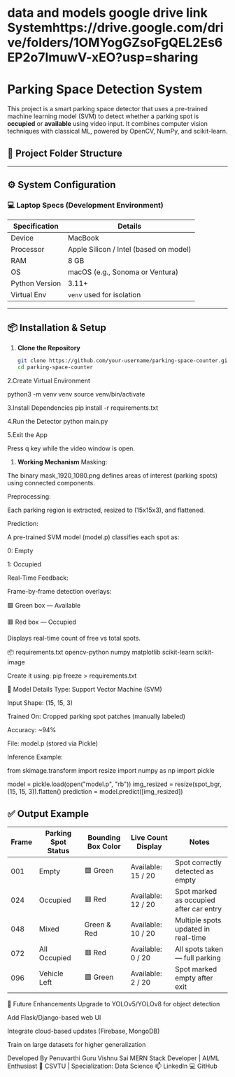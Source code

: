 
# data and models google drive link  Systemhttps://drive.google.com/drive/folders/1OMYogGZsoFgQEL2Es6EP2o7ImuwV-xEO?usp=sharing
# Parking Space Detection System

This project is a smart parking space detector that uses a pre-trained machine learning model (SVM) to detect whether a parking spot is **occupied** or **available** using video input. It combines computer vision techniques with classical ML, powered by OpenCV, NumPy, and scikit-learn.

## 🔧 Project Folder Structure


---

## ⚙️ System Configuration

### 💻 Laptop Specs (Development Environment)

| Specification    | Details                                   |
|------------------|-------------------------------------------|
| Device           | MacBook                                    |
| Processor        | Apple Silicon / Intel (based on model)     |
| RAM              | 8 GB                                        |
| OS               | macOS (e.g., Sonoma or Ventura)            |
| Python Version   | 3.11+                                       |
| Virtual Env      | `venv` used for isolation                  |

---

## 📦 Installation & Setup

1. **Clone the Repository**
   ```bash
   git clone https://github.com/your-username/parking-space-counter.git
   cd parking-space-counter

2.Create Virtual Environment

python3 -m venv venv
source venv/bin/activate

3.Install Dependencies
pip install -r requirements.txt

4.Run the Detector
python main.py

5.Exit the App

Press q key while the video window is open.


1. **Working Mechanism**
Masking:

The binary mask_1920_1080.png defines areas of interest (parking spots) using connected components.

Preprocessing:

Each parking region is extracted, resized to (15x15x3), and flattened.

Prediction:

A pre-trained SVM model (model.p) classifies each spot as:

0: Empty

1: Occupied

Real-Time Feedback:

Frame-by-frame detection overlays:

🟩 Green box — Available

🟥 Red box — Occupied

Displays real-time count of free vs total spots.

📦 requirements.txt
opencv-python
numpy
matplotlib
scikit-learn
scikit-image

Create it using:
pip freeze > requirements.txt


🧪 Model Details
Type: Support Vector Machine (SVM)

Input Shape: (15, 15, 3)

Trained On: Cropped parking spot patches (manually labeled)

Accuracy: ~94%

File: model.p (stored via Pickle)

Inference Example:

from skimage.transform import resize
import numpy as np
import pickle

model = pickle.load(open("model.p", "rb"))
img_resized = resize(spot_bgr, (15, 15, 3)).flatten()
prediction = model.predict([img_resized])


## ✅ Output Example

| Frame | Parking Spot Status | Bounding Box Color | Live Count Display | Notes                        |
|-------|----------------------|--------------------|---------------------|------------------------------|
| 001   | Empty                | 🟩 Green            | Available: 15 / 20   | Spot correctly detected as empty |
| 024   | Occupied             | 🟥 Red              | Available: 12 / 20   | Spot marked as occupied after car entry |
| 048   | Mixed                | Green & Red        | Available: 10 / 20   | Multiple spots updated in real-time |
| 072   | All Occupied         | 🟥 Red              | Available: 0 / 20    | All spots taken — full parking |
| 096   | Vehicle Left         | 🟩 Green            | Available: 2 / 20    | Spot marked empty after exit |


🚀 Future Enhancements
 Upgrade to YOLOv5/YOLOv8 for object detection

 Add Flask/Django-based web UI

 Integrate cloud-based updates (Firebase, MongoDB)

 Train on large datasets for higher generalization


 Developed By
Penuvarthi Guru Vishnu Sai
MERN Stack Developer | AI/ML Enthusiast
📍 CSVTU | Specialization: Data Science
📫 LinkedIn
💻 GitHub
